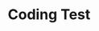 ---
layout: sub-category
title: Coding Test
sidebar_sort_order: 2
is_sub_menu: true

main_category: Study
sub_category: Coding Test
---